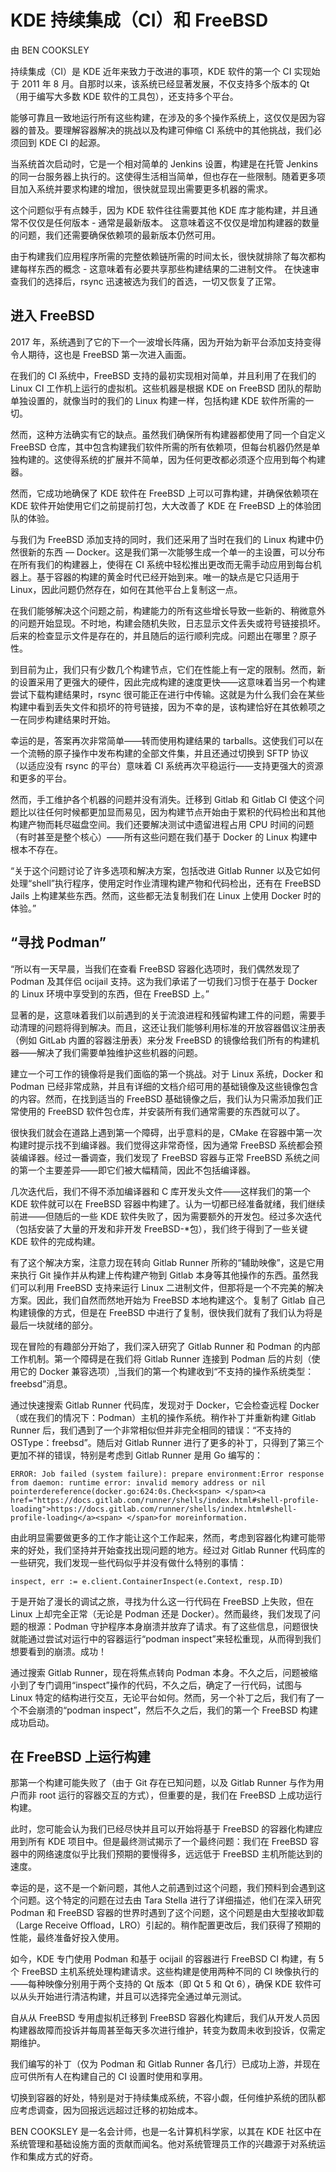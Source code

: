 # KDE 持续集成（CI）和 FreeBSD

 由 BEN COOKSLEY

持续集成（CI）是 KDE 近年来致力于改进的事项，KDE 软件的第一个 CI 实现始于 2011 年 8 月。自那时以来，该系统已经显著发展，不仅支持多个版本的 Qt（用于编写大多数 KDE 软件的工具包），还支持多个平台。

能够可靠且一致地运行所有这些构建，在涉及的多个操作系统上，这仅仅是因为容器的普及。要理解容器解决的挑战以及构建可伸缩 CI 系统中的其他挑战，我们必须回到 KDE CI 的起源。

当系统首次启动时，它是一个相对简单的 Jenkins 设置，构建是在托管 Jenkins 的同一台服务器上执行的。这使得生活相当简单，但也存在一些限制。随着更多项目加入系统并要求构建的增加，很快就显现出需要更多机器的需求。

这个问题似乎有点棘手，因为 KDE 软件往往需要其他 KDE 库才能构建，并且通常不仅仅是任何版本 - 通常是最新版本。 这意味着这不仅仅是增加构建器的数量的问题，我们还需要确保依赖项的最新版本仍然可用。

由于构建我们应用程序所需的完整依赖链所需的时间太长，很快就排除了每次都构建每样东西的概念 - 这意味着有必要共享那些构建结果的二进制文件。 在快速审查我们的选择后，rsync 迅速被选为我们的首选，一切又恢复了正常。

## 进入 FreeBSD

2017 年，系统遇到了它的下一个一波增长阵痛，因为开始为新平台添加支持变得令人期待，这也是 FreeBSD 第一次进入画面。

在我们的 CI 系统中，FreeBSD 支持的最初实现相对简单，并且利用了在我们的 Linux CI 工作机上运行的虚拟机。这些机器是根据 KDE on FreeBSD 团队的帮助单独设置的，就像当时的我们的 Linux 构建一样，包括构建 KDE 软件所需的一切。

然而，这种方法确实有它的缺点。虽然我们确保所有构建器都使用了同一个自定义 FreeBSD 仓库，其中包含构建我们软件所需的所有依赖项，但每台机器仍然是单独构建的。这使得系统的扩展并不简单，因为任何更改都必须逐个应用到每个构建器。

然而，它成功地确保了 KDE 软件在 FreeBSD 上可以可靠构建，并确保依赖项在 KDE 软件开始使用它们之前提前打包，大大改善了 KDE 在 FreeBSD 上的体验团队的体验。

与我们为 FreeBSD 添加支持的同时，我们还采用了当时在我们的 Linux 构建中仍然很新的东西 — Docker。这是我们第一次能够生成一个单一的主设置，可以分布在所有我们的构建器上，使得在 CI 系统中轻松推出更改而无需手动应用到每台机器上。基于容器的构建的黄金时代已经开始到来。唯一的缺点是它只适用于 Linux，因此问题仍然存在，如何在其他平台上复制这一点。

在我们能够解决这个问题之前，构建能力的所有这些增长导致一些新的、稍微意外的问题开始显现。不时地，构建会随机失败，日志显示文件丢失或符号链接损坏。后来的检查显示文件是存在的，并且随后的运行顺利完成。问题出在哪里？原子性。

到目前为止，我们只有少数几个构建节点，它们在性能上有一定的限制。然而，新的设置采用了更强大的硬件，因此完成构建的速度更快——这意味着当另一个构建尝试下载构建结果时，rsync 很可能正在进行中传输。这就是为什么我们会在某些构建中看到丢失文件和损坏的符号链接，因为不幸的是，该构建恰好在其依赖项之一在同步构建结果时开始。

幸运的是，答案再次非常简单——转而使用构建结果的 tarballs。这使我们可以在一个流畅的原子操作中发布构建的全部文件集，并且还通过切换到 SFTP 协议（以适应没有 rsync 的平台）意味着 CI 系统再次平稳运行——支持更强大的资源和更多的平台。

然而，手工维护各个机器的问题并没有消失。迁移到 Gitlab 和 Gitlab CI 使这个问题比以往任何时候都更加显而易见，因为构建节点开始由于累积的代码检出和其他构建产物而耗尽磁盘空间。我们还要解决测试中遗留进程占用 CPU 时间的问题（有时甚至是整个核心）——所有这些问题在我们基于 Docker 的 Linux 构建中根本不存在。

“关于这个问题讨论了许多选项和解决方案，包括改进 Gitlab Runner 以及它如何处理“shell”执行程序，使用定时作业清理构建产物和代码检出，还有在 FreeBSD Jails 上构建某些东西。然而，这些都无法复制我们在 Linux 上使用 Docker 时的体验。”

## “寻找 Podman”

“所以有一天早晨，当我们在查看 FreeBSD 容器化选项时，我们偶然发现了 Podman 及其伴侣 ocijail 支持。这为我们承诺了一切我们习惯于在基于 Docker 的 Linux 环境中享受到的东西，但在 FreeBSD 上。”

显著的是，这意味着我们以前遇到的关于流浪进程和残留构建工件的问题，需要手动清理的问题将得到解决。而且，这还让我们能够利用标准的开放容器倡议注册表（例如 GitLab 内置的容器注册表）来分发 FreeBSD 的镜像给我们所有的构建机器——解决了我们需要单独维护这些机器的问题。

建立一个可工作的镜像将是我们面临的第一个挑战。对于 Linux 系统，Docker 和 Podman 已经非常成熟，并且有详细的文档介绍可用的基础镜像及这些镜像包含的内容。然而，在找到适当的 FreeBSD 基础镜像之后，我们认为只需添加我们正常使用的 FreeBSD 软件包仓库，并安装所有我们通常需要的东西就可以了。

很快我们就会在道路上遇到第一个障碍，出乎意料的是，CMake 在容器中第一次构建时提示找不到编译器。我们觉得这非常奇怪，因为通常 FreeBSD 系统都会预装编译器。经过一番调查，我们发现了 FreeBSD 容器与正常 FreeBSD 系统之间的第一个主要差异——即它们被大幅精简，因此不包括编译器。

几次迭代后，我们不得不添加编译器和 C 库开发头文件——这样我们的第一个 KDE 软件就可以在 FreeBSD 容器中构建了。认为一切都已经准备就绪，我们继续前进——但随后的一些 KDE 软件失败了，因为需要额外的开发包。经过多次迭代（包括安装了大量的开发和非开发 FreeBSD-*包），我们终于得到了一些关键 KDE 软件的完成构建。

有了这个解决方案，注意力现在转向 Gitlab Runner 所称的“辅助映像”，这是它用来执行 Git 操作并从构建上传构建产物到 Gitlab 本身等其他操作的东西。虽然我们可以利用 FreeBSD 支持来运行 Linux 二进制文件，但那将是一个不完美的解决方案。因此，我们自然而然地开始为 FreeBSD 本地构建这个。复制了 Gitlab 自己构建镜像的方式，但是在 FreeBSD 中进行了复制，很快我们就有了我们认为将是最后一块就绪的部分。

现在冒险的有趣部分开始了，我们深入研究了 Gitlab Runner 和 Podman 的内部工作机制。第一个障碍是在我们将 Gitlab Runner 连接到 Podman 后的片刻（使用它的 Docker 兼容选项）,当我们的第一个构建收到“不支持的操作系统类型：freebsd”消息。

通过快速搜索 Gitlab Runner 代码库，发现对于 Docker，它会检查远程 Docker（或在我们的情况下：Podman）主机的操作系统。稍作补丁并重新构建 Gitlab Runner 后，我们遇到了一个非常相似但并非完全相同的错误：“不支持的 OSType：freebsd”。随后对 Gitlab Runner 进行了更多的补丁，只得到了第三个更加不祥的错误，特别是考虑到 Gitlab Runner 是用 Go 编写的：

`ERROR: Job failed (system failure): prepare environment:Error response from daemon: runtime error: invalid memory address or nil pointerdereference(docker.go:624:0s.Check<span> </span><a href="https://docs.gitlab.com/runner/shells/index.html#shell-profile-loading">https://docs.gitlab.com/runner/shells/index.html#shell-profile-loading</a><span> </span>for moreinformation.`

由此明显需要做更多的工作才能让这个工作起来，然而，考虑到容器化构建可能带来的好处，我们坚持并开始查找出现问题的地方。经过对 Gitlab Runner 代码库的一些研究，我们发现一些代码似乎并没有做什么特别的事情：

`inspect, err := e.client.ContainerInspect(e.Context, resp.ID)`

于是开始了漫长的调试之旅，寻找为什么这一行代码在 FreeBSD 上失败，但在 Linux 上却完全正常（无论是 Podman 还是 Docker）。然而最终，我们发现了问题的根源：Podman 守护程序本身崩溃并放弃了请求。有了这些信息，问题很快就能通过尝试对运行中的容器运行“podman inspect”来轻松重现，从而得到我们想要看到的崩溃。成功！

通过搜索 Gitlab Runner，现在将焦点转向 Podman 本身。不久之后，问题被缩小到了专门调用“inspect”操作的代码，不久之后，确定了一行代码，试图与 Linux 特定的结构进行交互，无论平台如何。然而，另一个补丁之后，我们有了一个不会崩溃的“podman inspect”，然后不久之后，我们的第一个 FreeBSD 构建成功启动。

## 在 FreeBSD 上运行构建

那第一个构建可能失败了（由于 Git 存在已知问题，以及 Gitlab Runner 与作为用户而非 root 运行的容器交互的方式），但重要的是，我们在 FreeBSD 上成功运行构建。

此时，您可能会认为我们已经尽快并且可以开始将基于 FreeBSD 的容器化构建应用到所有 KDE 项目中。但是最终测试揭示了一个最终问题：我们在 FreeBSD 容器中的网络速度似乎比我们预期的要慢得多，远远低于 FreeBSD 主机所能达到的速度。

幸运的是，这不是一个新问题，其他人之前遇到过这个问题，我们预料到会遇到这个问题。这个特定的问题在过去由 Tara Stella 进行了详细描述，他们在深入研究 Podman 和 FreeBSD 容器的世界时遇到了这个问题，这个问题是由大型接收卸载（Large Receive Offload，LRO）引起的。稍作配置更改后，我们获得了预期的性能，最终准备好投入使用。

如今，KDE 专门使用 Podman 和基于 ocijail 的容器进行 FreeBSD CI 构建，有 5 个 FreeBSD 主机系统处理构建请求。这些构建是使用两种不同的 CI 映像执行的——每种映像分别用于两个支持的 Qt 版本（即 Qt 5 和 Qt 6），确保 KDE 软件可以从头开始进行清洁构建，并且可以选择完全通过单元测试。

自从从 FreeBSD 专用虚拟机迁移到 FreeBSD 容器化构建后，我们从开发人员因构建器故障而投诉并每周甚至每天多次进行维护，转变为数周未收到投诉，仅需定期维护。

我们编写的补丁（仅为 Podman 和 Gitlab Runner 各几行）已成功上游，并现在应可供所有人在构建自己的 CI 设置时使用和享用。

切换到容器的好处，特别是对于持续集成系统，不容小觑，任何维护系统的团队都应考虑调查，因为回报远远超过迁移的初始成本。

BEN COOKSLEY 是一名会计师，也是一名计算机科学家，以其在 KDE 社区中在系统管理和基础设施方面的贡献而闻名。他对系统管理员工作的兴趣源于对系统运作和集成方式的好奇。

